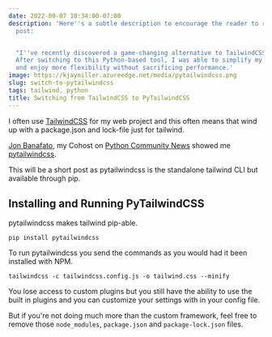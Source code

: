 ```yaml
---
date: 2022-09-07 10:34:00-07:00
description: 'Here''s a subtle description to encourage the reader to read the blog
  post:


  "I''ve recently discovered a game-changing alternative to TailwindCSS - PyTailwindCSS.
  After switching to this Python-based tool, I was able to simplify my project setup
  and enjoy more flexibility without sacrificing performance.'
image: https://kjaymiller.azureedge.net/media/pytailwindcss.png
slug: switch-to-pytailwindcss
tags: tailwind, python
title: Switching from TailwindCSS to PyTailwindCSS
---
```


I often use [TailwindCSS](https://tailwindcss.com) for my web project and this often means that wind up with a package.json and lock-file just for tailwind.

[Jon Banafato](https://twitter.com/jonafato), my Cohost on [Python Community News](https://pythoncommunitynews.com) showed me [pytailwindcss](https://pypi.org/project/pytailwindcss/).

This will be a short post as pytailwindcss is the standalone tailwind CLI but available through pip.

## Installing and Running PyTailwindCSS

pytailwindcss makes tailwind pip-able.

`pip install pytailwindcss`

To run pytailwindcss you send the commands as you would had it been installed with NPM.

`tailwindcss -c tailwindcss.config.js -o tailwind.css --minify`

You lose access to custom plugins but you still have the ability to use the built in plugins and you can customize your settings with in your config file.

But if you're not doing much more than the custom framework, feel free to remove those `node_modules`, `package.json` and `package-lock.json` files.
